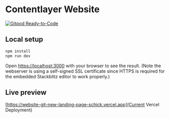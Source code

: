 # Contentlayer Website

[![Gitpod Ready-to-Code](https://img.shields.io/badge/Gitpod-ready--to--code-908a85?logo=gitpod)](https://gitpod.io/#https://github.com/contentlayerdev/website)

## Local setup

```bash
npm install
npm run dev
```

Open [https://localhost:3000](https://localhost:3000) with your browser to see the result. (Note the webserver is using a self-signed SSL certificate since HTTPS is required for the embedded Stackblitz editor to work properly.)

## Live preview

[https://website-git-new-landing-page-schick.vercel.app](Current Vercel Deployment)

